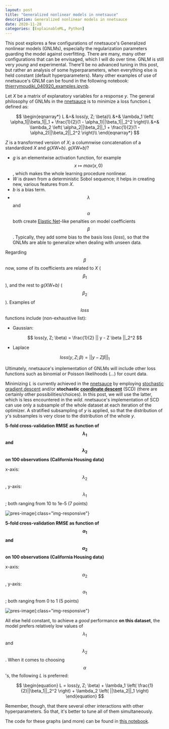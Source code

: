 ```yaml
---
layout: post
title: "Generalized nonlinear models in nnetsauce"
description: Generalized nonlinear models in nnetsauce
date: 2020-11-28
categories: [ExplainableML, Python]
---
```


This post explores a few configurations of nnetsauce's Generalized nonlinear models (GNLMs), especially the regularization parameters guarding the model against overfitting. There are many, many other configurations that can be envisaged, which I will do 
 over time. GNLM is still very _young_ and experimental. There'll be no advanced tuning in this post, but rather an analysis of 
some hyperparameters, when everything else is held constant (default hyperparameters). 
Many other examples of use of nnetsauce's GNLM can be found in the following notebook: [thierrymoudiki_040920_examples.ipynb](https://github.com/Techtonique/nnetsauce/blob/master/nnetsauce/demo/thierrymoudiki_040920_examples.ipynb).



Let _X_ be a matrix of explanatory variables for a response _y_. The general philosophy 
of GNLMs in the [nnetsauce](https://github.com/Techtonique/nnetsauce) is to 
minimize a loss function _L_ defined as:  

$$ 
\begin{eqnarray*}
    L  &=& loss(y, Z; \beta)\\ 
    &+& \lambda_1 \left( \alpha_1||\beta_1||_1 + \frac{1}{2}(1 - \alpha_1)||\beta_1||_2^2 \right)\\ 
    &+& \lambda_2 \left( \alpha_2||\beta_2||_1 + \frac{1}{2}(1 - \alpha_2)||\beta_2||_2^2 \right)\\ 
\end{eqnarray*}
$$

_Z_ is a transformed version of _X_; a columnwise concatenation of a standardized _X_ and _g(XW+b)_. _g(XW+b)_? 

- _g_ is an elementwise activation function, for example $$x \mapsto max(x, 0)$$, which makes the whole learning procedure nonlinear. 
- _W_ is drawn from a deterministic Sobol sequence; it helps in creating new, various features from _X_. 
- _b_ is a bias term. 
- $$\lambda$$ and $$\alpha$$ both create [Elastic Net](https://en.wikipedia.org/wiki/Elastic_net_regularization)-like penalties on model coefficients $$\beta$$. Typically, they add some bias to the basis loss (_loss_), so that the GNLMs are able to generalize when dealing with  unseen data.

Regarding $$\beta$$ now, some of its coefficients are related to _X_ ($$\beta_1$$), and the rest to _g(XW+b)_ ($$\beta_2$$). Examples of $$loss$$ functions include (non-exhaustive list): 

- Gaussian: 

$$
loss(y, Z; \beta) = \frac{1}{2} || y - Z \beta ||_2^2
$$

- Laplace

$$
loss(y, Z; \beta) = || y - Z \beta  ||_1
$$

Ultimately, nnetsauce's implementation of GNLMs will include other loss functions such as binomial or Poisson likelihoods (...) for count data. 


Minimizing _L_ is currently achieved in the [nnetsauce](https://github.com/Techtonique/nnetsauce) by employing [stochastic gradient descent](https://en.wikipedia.org/wiki/Stochastic_gradient_descent) and/or __stochastic [coordinate descent](https://en.wikipedia.org/wiki/Coordinate_descent)__ (SCD) (there are certainly other possibilities/choices). In this post, we will use the latter,   which is less encountered in the _wild_. nnetsauce's implementation of SCD can use only a subsample of the whole dataset at each iteration of the optimizer. A stratified subsampling of _y_ is applied, so that the distribution of _y_'s subsamples is very close to the distribution of the whole _y_. 

**5-fold cross-validation RMSE as function of $$\lambda_1$$ and $$\lambda_2$$ on 100 observations (California Housing data)**

x-axis: $$\lambda_2$$, y-axis:  $$\lambda_1$$; both ranging from 10 to 1e-5 (7 points)

![pres-image]({{base}}/images/2020-11-28/2020-11-28-image1.png){:class="img-responsive"}

**5-fold cross-validation RMSE as function of $$\alpha_1$$ and $$\alpha_2$$ on 100 observations (California Housing data)**

x-axis: $$\alpha_2$$, y-axis: $$\alpha_1$$; both ranging from 0 to 1 (5 points)

![pres-image]({{base}}/images/2020-11-28/2020-11-28-image2.png){:class="img-responsive"}

All else held constant, to achieve a _good_ performance **on this dataset**, the model prefers relatively low values of $$\lambda_1$$ and $$\lambda_2$$. When it comes to choosing $$\alpha$$'s, the following _L_ is preferred: 

$$ 
\begin{equation}
    L  = loss(y, Z; \beta)
    + \lambda_1 \left(  \frac{1}{2}||\beta_1||_2^2 \right)
    + \lambda_2 \left( ||\beta_2||_1  \right)
\end{equation}
$$

Remember, though, that there several other interactions with other hyperparameters. So that, it's better to tune all of them simultaneously.

The code for these graphs (and more) can be found in [this notebook](https://github.com/Techtonique/nnetsauce/blob/master/nnetsauce/demo/thierrymoudiki_271120_glm_with_scd.ipynb).
